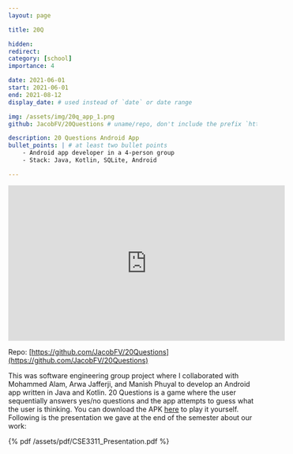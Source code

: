 ```yaml
---
layout: page

title: 20Q

hidden:
redirect:
category: [school]
importance: 4

date: 2021-06-01
start: 2021-06-01
end: 2021-08-12
display_date: # used instead of `date` or date range

img: /assets/img/20q_app_1.png
github: JacobFV/20Questions # uname/repo, don't include the prefix `https://github.com/`

description: 20 Questions Android App
bullet_points: | # at least two bullet points
    - Android app developer in a 4-person group
    - Stack: Java, Kotlin, SQLite, Android

---
```


<iframe width="560" height="315" src="https://www.youtube.com/embed/FwArJd_pVio" title="YouTube video player" frameborder="0" allow="accelerometer; autoplay; clipboard-write; encrypted-media; gyroscope; picture-in-picture" allowfullscreen></iframe>

Repo: [https://github.com/JacobFV/20Questions](https://github.com/JacobFV/20Questions)

This was software engineering group project where I collaborated with Mohammed Alam, Arwa Jafferji, and Manish Phuyal to develop an Android app written in Java and Kotlin. 20 Questions is a game where the user sequentially answers yes/no questions and the app attempts to guess what the user is thinking. You can download the APK [here](https://github.com/JacobFV/20Questions/blob/main/app/build/outputs/apk/debug/app-debug.apk) to play it yourself. Following is the presentation we gave at the end of the semester about our work:

{% pdf /assets/pdf/CSE3311_Presentation.pdf %}
